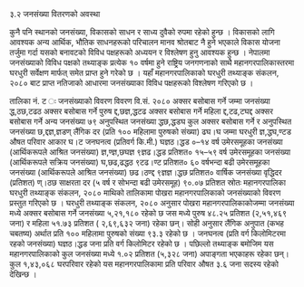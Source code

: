 
३.२ जनसंख्या वितरणको अवस्था

कुनै पनि स्थानको जनसंख्या, विकासको साधन र साध्य दुवैको रुपमा रहेको हुन्छ । विकासको लागि आवश्यक
अन्य आर्थिक, भौतिक साधनहरूको परिचालन मानव श्रोतबाट नै हुने भएकाले विकास योजना तर्जुमा गर्दा
यसको बनावटको विविध पक्षहरूको अध्ययन र विश्लेषण हुनु आवश्यक हुन्छ । नेपालमा जनसंख्याको विविध
पक्षको तथ्याङ्क प्रत्येक १० वर्षमा हुने राष्ट्रिय जनगणनाको साथै महानगरपालिकास्तरमा घरधुरी सर्वेक्षण
मार्फत् समेत प्राप्त हुने गरेको छ । यहाँ महानगरपालिकाको घरधुरी तथ्याङ्क संकलन, २०८० बाट प्राप्त
नतिजाको आधारमा जनसंख्याका विविध पक्षहरूको विश्लेषण गरिएको छ ।

तालिका नं. ट ः जनसंख्याको विवरण
विवरण वि.सं. २०८०
अक्सर बसोबास गर्ने जम्मा जनसंख्या द्ध,ठछ,टढठ
अक्सर बसोबास गर्ने पुरुष द्द,छज्ञ,द्धटढ
अक्सर बसोबास गर्ने महिला द्द,टढ,टघद्द
अक्सर बसोबास गर्ने अन्य जनसंख्या ७९
अनुपस्थित जनसंख्या द्धछ,द्धडघ
कुल अक्सर बसोबास गर्ने र अनुपस्थित जनसंख्या छ,द्दज्ञ,ज्ञडण्
लैंगिक दर (प्रति १०० महिलामा पुरुषको संख्या) ढघ।घ
जम्मा घरधुरी ज्ञ,द्धघ,ण्टड
औषत परिवार आकार घ।ट
जनघनत्व (प्रतिवर्ग कि.मी.) घज्ञठ।द्धड
०–१४ वर्ष उमेरसमूहका जनसंख्या (आर्थिकरूपले आश्रित जनसंख्या) ज्ञ,ण्ज्ञ,छघज्ञ ९ज्ञढ।द्धड प्रतिशत०
१५–५९ वर्ष उमेरसमूहका जनसंख्या (आर्थिकरूपले सक्रिय जनसंख्या) घ,छढ,ढद्धठ ९टढ।ण्ट प्रतिशत०
६० वर्षभन्दा बढी उमेरसमूहका जनसंख्या (आर्थिकरूपले आश्रित जनसंख्या) छढ।ठण्द्द ९ज्ञज्ञ।द्धछ प्रतिशत०
वार्षिक जनसंख्या वृद्धिदर (प्रतिशत) ण्।ठछ
साक्षरता दर (५ वर्ष र सोभन्दा बढी उमेरसमूह) ९०.०७ प्रतिशत
स्रोतः महानगरपालिका घरधुरी तथ्याङ्क संकलन, २०८०
माथिको तालिकामा पोखरा महानगरपालिकाको जनसंख्याको विवरण प्रस्तुत गरिएको छ । घरधुरी तथ्याङ्क
संकलन, २०८० अनुसार पोखरा महानगरपालिकाकोजम्मा जनसंख्या मध्ये अक्सर बसोबास गर्ने जनसंख्या
५,२१,१८० रहेको छ जस मध्ये पुरुष ४८.२५ प्रतिशत (२,५१,४६९ जना) र महिला ५१.७३ प्रतिशत (
२,६९,६३२ जना) रहेका छन्। सोही अनुसार लैंगिक अनुपात (कभह चबतष्य) अर्थात प्रति १०० महिलामा पुरुषको
संख्या ९३.३ रहेको छ । जनघनत्व (प्रति वर्ग किलोमिटरमा रहको जनसंख्या) घज्ञठ।द्धड जना प्रति वर्ग
किलोमिटर रहेको छ । पछिल्लो तथ्याङ्क बमोजिम यस महानगरपालिकाको कुल जनसंख्या मध्ये १.०२ प्रतिशत
(५,३२८ जना) अपाङ्गता भएकाहरू रहेका छन्। कुल १,४३,०६८ घरपरिवार रहेको यस महानगरपालिकामा
प्रति परिवार औषत ३.६ जना सदस्य रहेको देखिन्छ ।